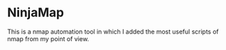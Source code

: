 # NinjaMap
This is a nmap automation tool in which I added the most useful scripts of nmap from my point of view.
